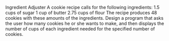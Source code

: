 Ingredient Adjuster A cookie recipe calls for the following ingredients: 1.5 cups of sugar 1 cup of butter 2.75 cups of flour
The recipe produces 48 cookies with these amounts of the ingredients. Design a program that asks the user how many cookies he or she wants to make, and then displays the number of cups of each ingredient needed for the specified number of cookies.
